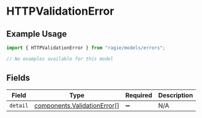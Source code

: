 # HTTPValidationError

## Example Usage

```typescript
import { HTTPValidationError } from "ragie/models/errors";

// No examples available for this model
```

## Fields

| Field                                                                      | Type                                                                       | Required                                                                   | Description                                                                |
| -------------------------------------------------------------------------- | -------------------------------------------------------------------------- | -------------------------------------------------------------------------- | -------------------------------------------------------------------------- |
| `detail`                                                                   | [components.ValidationError](../../models/components/validationerror.md)[] | :heavy_minus_sign:                                                         | N/A                                                                        |